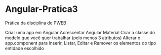 # Angular-Pratica3
Prática da disciplina de PWEB

Criar uma app em Angular
Acrescentar Angular Material
Criar a classe do modelo que você quer trabalhar (pelo menos 3 atributos)
Alterar o app.component para Inserir, Listar, Editar e Remover os elementos do tipo entidade escolhido
